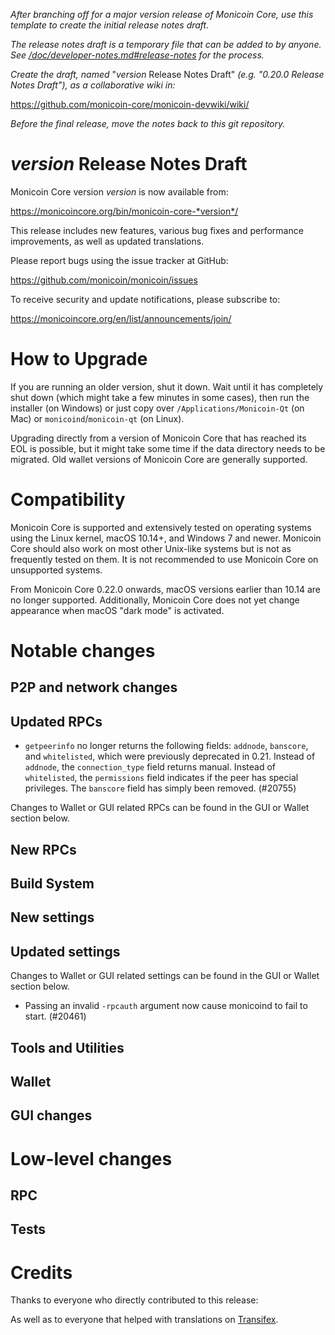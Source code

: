*After branching off for a major version release of Monicoin Core, use this
template to create the initial release notes draft.*

*The release notes draft is a temporary file that can be added to by anyone. See
[/doc/developer-notes.md#release-notes](/doc/developer-notes.md#release-notes)
for the process.*

*Create the draft, named* "*version* Release Notes Draft"
*(e.g. "0.20.0 Release Notes Draft"), as a collaborative wiki in:*

https://github.com/monicoin-core/monicoin-devwiki/wiki/

*Before the final release, move the notes back to this git repository.*

*version* Release Notes Draft
===============================

Monicoin Core version *version* is now available from:

  <https://monicoincore.org/bin/monicoin-core-*version*/>

This release includes new features, various bug fixes and performance
improvements, as well as updated translations.

Please report bugs using the issue tracker at GitHub:

  <https://github.com/monicoin/monicoin/issues>

To receive security and update notifications, please subscribe to:

  <https://monicoincore.org/en/list/announcements/join/>

How to Upgrade
==============

If you are running an older version, shut it down. Wait until it has completely
shut down (which might take a few minutes in some cases), then run the
installer (on Windows) or just copy over `/Applications/Monicoin-Qt` (on Mac)
or `monicoind`/`monicoin-qt` (on Linux).

Upgrading directly from a version of Monicoin Core that has reached its EOL is
possible, but it might take some time if the data directory needs to be migrated. Old
wallet versions of Monicoin Core are generally supported.

Compatibility
==============

Monicoin Core is supported and extensively tested on operating systems
using the Linux kernel, macOS 10.14+, and Windows 7 and newer.  Monicoin
Core should also work on most other Unix-like systems but is not as
frequently tested on them.  It is not recommended to use Monicoin Core on
unsupported systems.

From Monicoin Core 0.22.0 onwards, macOS versions earlier than 10.14 are no
longer supported. Additionally, Monicoin Core does not yet change appearance
when macOS "dark mode" is activated.

Notable changes
===============

P2P and network changes
-----------------------

Updated RPCs
------------
- `getpeerinfo` no longer returns the following fields: `addnode`, `banscore`,
  and `whitelisted`, which were previously deprecated in 0.21. Instead of
  `addnode`, the `connection_type` field returns manual. Instead of
  `whitelisted`, the `permissions` field indicates if the peer has special
  privileges. The `banscore` field has simply been removed. (#20755)

Changes to Wallet or GUI related RPCs can be found in the GUI or Wallet section below.

New RPCs
--------

Build System
------------

New settings
------------

Updated settings
----------------

Changes to Wallet or GUI related settings can be found in the GUI or Wallet section below.

- Passing an invalid `-rpcauth` argument now cause monicoind to fail to start.  (#20461)

Tools and Utilities
-------------------

Wallet
------

GUI changes
-----------

Low-level changes
=================

RPC
---

Tests
-----

Credits
=======

Thanks to everyone who directly contributed to this release:


As well as to everyone that helped with translations on
[Transifex](https://www.transifex.com/monicoin/monicoin/).
